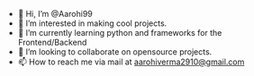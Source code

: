 - 👋 Hi, I’m @Aarohi99
- 👀 I’m interested in making cool projects.
- 🌱 I’m currently learning python and frameworks for the Frontend/Backend
- 💞️ I’m looking to collaborate on opensource projects.
- 📫 How to reach me via mail at aarohiverma2910@gmail.com

<!---
Aarohi99/Aarohi99 is a ✨ special ✨ repository because its `README.md` (this file) appears on your GitHub profile.
You can click the Preview link to take a look at your changes.
--->
